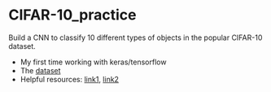 # CIFAR-10_practice
Build a CNN to classify 10 different types of objects in the popular CIFAR-10 dataset.
- My first time working with keras/tensorflow
- The [dataset](https://www.cs.toronto.edu/~kriz/cifar.html)
- Helpful resources: [link1](https://machinelearningmastery.com/how-to-develop-a-cnn-from-scratch-for-cifar-10-photo-classification/), [link2](https://machinelearningmastery.com/how-to-develop-a-cnn-from-scratch-for-cifar-10-photo-classification/)
